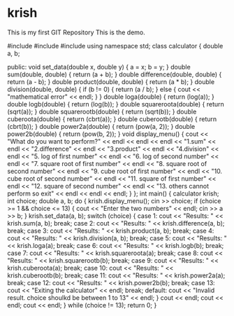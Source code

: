 # krish
This is my first GIT Repository
This is the demo.


#include <iostream>
#include <iomanip>
#include <cmath>
using namespace std;
class calculator
{
    double a, b;

public:
    void set_data(double x, double y)
    {
        a = x;
        b = y;
    }
    double sum(double, double)
    {
        return (a + b);
    }
    double difference(double, double)
    {
        return (a - b);
    }
    double product(double, double)
    {
        return (a * b);
    }
    double division(double, double)
    {
        if (b != 0)
        {
            return (a / b);
        }
        else
        {
            cout << "mathematical error" << endl;
        }
    }
    double loga(double)
    {
        return (log(a));
    }
    double logb(double)
    {
        return (log(b));
    }
    double squareroota(double)
    {
        return (sqrt(a));
    }
    double squarerootb(double)
    {
        return (sqrt(b));
    }
    double cuberoota(double)
    {
        return (cbrt(a));
    }
    double cuberootb(double)
    {
        return (cbrt(b));
    }
    double power2a(double)
    {
        return (pow(a, 2));
    }
    double power2b(double)
    {
        return (pow(b, 2));
    }
    void display_menu()
    {
        cout << "What do you want to perform?" << endl
             << endl
        << endl
        << "1.sum" << endl
        << "2.difference" << endl
        << "3.product" << endl
        << "4.division" << endl
        << "5. log of first number" << endl
        << "6. log of second number" << endl
        << "7. square root of first number" << endl
        << "8. square root of second number" << endl
        << "9. cube root of first number" << endl
        << "10. cube root of second number" << endl
        << "11. square of first number" << endl
        << "12. square of second number" << endl
        << "13. others cannot perform so exit" << endl
        << endl
        << endl;
    }
};
int main()
{
    calculator krish;
    int choice;
    double a, b;
    do
    {
        krish.display_menu();
        cin >> choice;
        if (choice >= 1 && choice <= 13)
        {
            cout << "Enter the two numbers" << endl;
            cin >> a >> b;
        }
        krish.set_data(a, b);
        switch (choice)
        {
        case 1:
            cout << "Results: " << krish.sum(a, b);
            break;
        case 2:
            cout << "Results: " << krish.difference(a, b);
            break;
        case 3:
            cout << "Results: " << krish.product(a, b);
            break;
        case 4:
            cout << "Results: " << krish.division(a, b);
            break;
        case 5:
            cout << "Results: " << krish.loga(a);
            break;
        case 6:
            cout << "Results: " << krish.logb(b);
            break;
        case 7:
            cout << "Results: " << krish.squareroota(a);
            break;
        case 8:
            cout << "Results: " << krish.squarerootb(b);
            break;
        case 9:
            cout << "Results: " << krish.cuberoota(a);
            break;
        case 10:
            cout << "Results: " << krish.cuberootb(b);
            break;
        case 11:
            cout << "Results: " << krish.power2a(a);
            break;
        case 12:
            cout << "Results: " << krish.power2b(b);
            break;
        case 13:
            cout << "Exiting the calculator" << endl;
            break;
        default:
            cout << "Invalid result. choice shoulkd be between 1 to 13" << endl;
        }
        cout << endl;
        cout << endl;
        cout << endl;
    } while (choice != 13);
    return 0;
}
